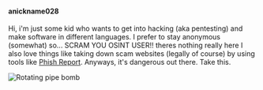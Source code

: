 #### anickname028
Hi, i'm just some kid who wants to get into hacking (aka pentesting) and make software in different languages.
I prefer to stay anonymous (somewhat) so... SCRAM YOU OSINT USER!! theres nothing really here
I also love things like taking down scam websites (legally of course) by using tools like [Phish Report](https://phish.report).
Anyways, it's dangerous out there. Take this.

![Rotating pipe bomb](github.com/anickname028/anickname028/assets/pipebomb.gif)